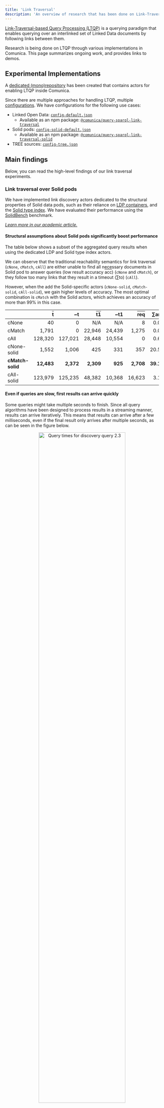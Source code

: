 ```yaml
---
title: 'Link Traversal'
description: 'An overview of research that has been done on Link-Traversal-based Query Processing.'
---
```


[Link-Traversal-based Query Processing (LTQP)](https://link.springer.com/content/pdf/10.1007/s13222-013-0122-1.pdf) is a querying paradigm
that enables querying over an interlinked set of Linked Data documents
by following links between them.

Research is being done on LTQP through various implementations in Comunica.
This page summarizes ongoing work, and provides links to demos.

## Experimental Implementations

A [dedicated (mono)repository](https://github.com/comunica/comunica-feature-link-traversal) has been created
that contains actors for enabling LTQP inside Comunica.

Since there are multiple approaches for handling LTQP,
multiple [configurations](https://github.com/comunica/comunica-feature-link-traversal/tree/master/engines/config-query-sparql-link-traversal/config).
We have configurations for the following use cases:
- Linked Open Data: [`config-default.json`](https://github.com/comunica/comunica-feature-link-traversal/blob/master/engines/config-query-sparql-link-traversal/config/config-default.json)
  - Available as an npm package: [`@comunica/query-sparql-link-traversal`](https://www.npmjs.com/package/@comunica/query-sparql-link-traversal)
- Solid pods: [`config-solid-default.json`](https://github.com/comunica/comunica-feature-link-traversal/blob/master/engines/config-query-sparql-link-traversal/config/config-solid-default.json)
  - Available as an npm package: [`@comunica/query-sparql-link-traversal-solid`](https://www.npmjs.com/package/@comunica/query-sparql-link-traversal-solid)
- TREE sources: [`config-tree.json`](https://github.com/comunica/comunica-feature-link-traversal/blob/master/engines/config-query-sparql-link-traversal/config/config-tree.json)

## Main findings

Below, you can read the high-level findings of our link traversal experiments.

### Link traversal over Solid pods

We have implemented link discovery actors dedicated to the structural properties of Solid data pods,
such as their reliance on [LDP containers](https://www.w3.org/TR/ldp/), and the [Solid type index](https://solid.github.io/type-indexes/).
We have evaluated their performance using the [SolidBench](https://github.com/SolidBench/SolidBench.js) benchmark.

[_Learn more in our academic article._](https://comunica.github.io/Article-EDBT2023-SolidQuery/)

#### Structural assumptions about Solid pods significantly boost performance

The table below shows a subset of the aggregated query results when using the dedicated LDP and Solid type index actors.

We can observe that the traditional reachability semantics for link traversal (`cNone`, `cMatch`, `cAll`)
are either unable to find all necessary documents in Solid pod to answer queries (low result accuracy <span style="text-decoration:overline">acc</span>) (`cNone` and `cMatch`),
or they follow too many links that they result in a timeout (&sum;to) (`cAll`).

However, when the add the Solid-specific actors (`cNone-solid`, `cMatch-solid`, `cAll-solid`),
we gain higher levels of accuracy.
The most optimal combination is `cMatch` with the Solid actors,
which achieves an accuracy of more than 99% in this case.

|  | <span style="text-decoration:overline">t</span> | &#126;t | <span style="text-decoration:overline">t1</span> | &#126;t1 | <span style="text-decoration:overline">req</span> | &sum;ans | <span style="text-decoration:overline">acc</span> | &sum;to |
| --- | ---: | ---: | ---: | ---: | ---: | ---: | ---: | ---: |
| cNone | 40 | 0 | N/A | N/A | 8 | 0.00 | 0.00% | 0 |
| cMatch | 1,791 | 0 | 22,946 | 24,439 | 1,275 | 0.00 | 0.00% | 1 |
| cAll | 128,320 | 127,021 | 28,448 | 10,554 | 0 | 0.63 | 3.13% | 8 |
| cNone-solid | 1,552 | 1,006 | 425 | 331 | 357 | 20.50 | 74.14% | 0 |
| **cMatch-solid** | **12,483** | **2,372** | **2,309** | **925** | **2,708** | **39.13** | **99.14%** | **0** |
| cAll-solid | 123,979 | 125,235 | 48,382 | 10,368 | 16,623 | 3.13 | 17.40% | 7 |

#### Even if queries are slow, first results can arrive quickly

Some queries might take multiple seconds to finish.
Since all query algorithms have been designed to process results in a streaming manner,
results can arrive iteratively.
This means that results can arrive after a few milliseconds, even if the final result only arrives after multiple seconds,
as can be seen in the figure below.

<center>
  <img src="https://comunica.github.io/Article-EDBT2023-SolidQuery/img/experiments/querytimes_d2-3.svg" alt="Query times for discovery query 2.3" style="width:75%" \>
</center>

#### Type index discovery is slightly better than LDP discovery

As shown in the figure below, using the Solid type index for discovering data in pods results in
a significantly lower number of HTTP requests compared to LDP-based discovery.

<center>
  <img src="https://comunica.github.io/Article-EDBT2023-SolidQuery/img/experiments/queries_indexvsstorage_http_relative.svg" alt="Relative number of HTTP requests for discover queries" style="width:75%" \>
</center>

Even though this difference in number of HTTP requests is significant,
this results in only a minor difference in execution time, as shown below.

<center>
  <img src="https://comunica.github.io/Article-EDBT2023-SolidQuery/img/experiments/queries_indexvsstorage_time_relative.svg" alt="Relative execution time for discover queries" style="width:75%" \>
</center>

#### Pod size and fragmentation impact performance

When we fragment data inside our pods in different ways (`composite`, `separate`, `single`, `location`, `time`),
or we increase the amount of data inside pods by a given factor (`1`, `5`),
we see a signficant impact on performance, as shown in the query result arrival times of a query below.

<center>
  <img src="https://comunica.github.io/Article-EDBT2023-SolidQuery/img/experiments/querytimes_frag_d1-3.svg" alt="Query times for discovery query 1.3" style="width:75%" \>
</center>

#### Limitations and future work

The current main limitation of this approach is that it only works well for non-complex queries.
As soon as query complex increases, query execution times become too high to be practical.
The root cause of this problem is the lack of proper query planning,
which would need to happen adaptively as soon as pod-specific information is discovered.

## Try it out

Below, we list links to several example configurations for LTQP
that have been built as a Web client.

<iframe src="https://comunica.github.io/comunica-feature-link-traversal-web-clients/builds/" width="100%" height="1500px" frameborder="0" marginheight="0" marginwidth="0" scrolling="auto">Loading...</iframe>
